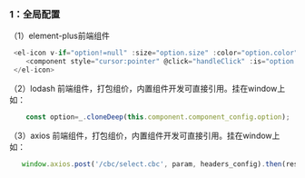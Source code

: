 ### 1：全局配置
（1）element-plus前端组件
```javascript
 <el-icon v-if="option!=null" :size="option.size" :color="option.color">
    <component style="cursor:pointer" @click="handleClick" :is="option.type" />
 </el-icon>
```
（2）lodash
前端组件，打包组价，内置组件开发可直接引用。挂在window上
如：
```javascript
    const option=_.cloneDeep(this.component.component_config.option);
```

（3）axios
前端组件，打包组价，内置组件开发可直接引用。挂在window上
如：
```javascript
   window.axios.post('/cbc/select.cbc', param, headers_config).then(res => {})
```
